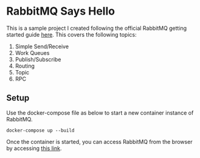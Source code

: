 # RabbitMQ Says Hello

This is a sample project I created following the official RabbitMQ getting started guide [here](https://www.rabbitmq.com/tutorials/tutorial-one-dotnet.html). This covers the following topics:

1. Simple Send/Receive
2. Work Queues
3. Publish/Subscribe
4. Routing
5. Topic
6. RPC

## Setup

Use the docker-compose file as below to start a new container instance of RabbitMQ.

`docker-compose up --build`

Once the container is started, you can access RabbitMQ from the browser by accessing [this link](http://localhost:15672).




